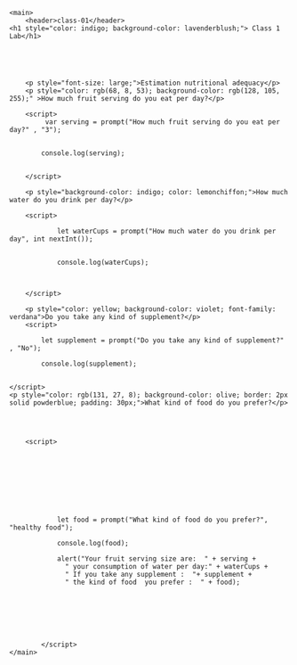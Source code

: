 <!DOCTYPE html>
<html lang="en">
<head>
    <meta charset="UTF-8">
    <meta http-equiv="X-UA-Compatible" content="IE=edge">
    <meta name="viewport" content="width=device-width, initial-scale=1.0">
    <title>class-01</title>
    
</head>


<body>
    

    <main>
        <header>class-01</header>
    <h1 style="color: indigo; background-color: lavenderblush;"> Class 1 Lab</h1>
   
    
   
       

        <p style="font-size: large;">Estimation nutritional adequacy</p>
        <p style="color: rgb(68, 8, 53); background-color: rgb(128, 105, 255);" >How much fruit serving do you eat per day?</p>
       
        <script>
             var serving = prompt("How much fruit serving do you eat per day?" , "3");
            
        
            console.log(serving);
        

        </script>

        <p style="background-color: indigo; color: lemonchiffon;">How much water do you drink per day?</p>

        <script>
           
                let waterCups = prompt("How much water do you drink per day", int nextInt());
              

                console.log(waterCups);
           
            

        </script>

        <p style="color: yellow; background-color: violet; font-family: verdana">Do you take any kind of supplement?</p>
        <script>
       
            let supplement = prompt("Do you take any kind of supplement?" , "No");
           
            console.log(supplement); 

        
    </script>
    <p style="color: rgb(131, 27, 8); background-color: olive; border: 2px solid powderblue; padding: 30px;">What kind of food do you prefer?</p>




        <script>
    


           
            
                
        
               
        
                let food = prompt("What kind of food do you prefer?", "healthy food");
               
                console.log(food);
            
                alert("Your fruit serving size are:  " + serving +
                  " your consumption of water per day:" + waterCups +
                  " If you take any supplement :  "+ supplement +
                  " the kind of food  you prefer :  " + food);
            
        
           
        

        
          
            </script>
    </main>
<footer>

</footer>



    
</body>
</html>